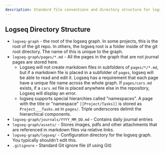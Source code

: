 ```yaml
---
description: Standard file conventions and directory structure for logseq graphs
---
```

## Logseq Directory Structure

- `logseq-graph` - the root of the logseq graph. In some projects, this is the root of the git repo. In others, the logseq root is a folder inside of the git root directory. The name of this is unique to the graph.
- `logseq-graph/pages/*.md` - All the pages in the graph that are not journal pages are stored here. 
  - Logseq will not create markdown files in subfolders of `pages/*/*.md`, but if a markdown file is placed in a subfolder of `pages`, logseq will be able to read and edit it. Logseq has a requirement that each page have a unique file name across the whole graph. If `pages/cars.md` exists, if a `cars.md` file is placed anywhere else in the repository, Logseq will display an error.  
  - logseq supports special hierarchies called "namespaces". A page with the title or "namespace" `[[Project/Tasks]]` is stored as `Project___Tasks.md` in `pages/`. Triple underscores delimit the hierarchical components.
- `logseq-graph/journals/YYYY_MM_DD.md` - Contains daily journal entries
- `logseq-graph/assets/` - Stores images, pdfs and other attachments that are referenced in markdown files via relative links.
- `logseq-graph/logseq/` - Configuration directory for the logseq graph. You typically shouldn't edit this.
- `.gitignore` - Standard Git ignore file (if using Git)
